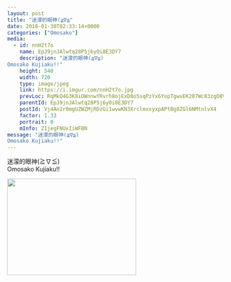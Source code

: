 ```yaml
---
layout: post
title: "迷濛的眼神(≧∇≦" 
date: 2018-01-30T02:33:14+0000 
categories: ["Omosako"] 
media:
  - id: nnH2t7o
    name: EpJ9jnJAlwtq28P5j6yOi8E3DY7
    description: "迷濛的眼神(≧∇≦)
Omosako Kujiaku!!"   
    height: 540
    width: 720
    type: image/jpeg
    link: https://i.imgur.com/nnH2t7o.jpg
    prevLoc: RqMkQ4G3K8iOWnnwYRvrh8ojExD8o5sqPzYx6YopTgwvEK207Wc83zgO8V86Ijyzqy0wP7FRyGXQjgAPF7v7K9GgV7U1g96LJvxmHn8WDnA52BFVroOEX27QTGWOwZ7wPEin2VnQ6mOLiRAND6kMgvto47V3JAMDTDolmDExA2FqKK6oRBkjfR3Qw99g7gfQg2MAmE71F2y6lX3Q5vC90rGm2KyxtqYNEK4jX0ULZ8E233M7SArD37B3wEH5wj83ZzLZUKQ
    parentId: EpJ9jnJAlwtq28P5j6yOi8E3DY7
    postId: Vj4An2r0mgUZWZMjRDzGi1wvwKN3XrclmxxyxpAPtBg8ZGl6NMtnlvX4
    factor: 1.33
    portrait: 0
    mInfo: ZIjegFNUxIiWFBN
message: "迷濛的眼神(≧∇≦)  
Omosako Kujiaku!!"
---
```


迷濛的眼神(≧∇≦)  
Omosako Kujiaku!!


[//]: #media:  
<a href="https://i.imgur.com/nnH2t7o.jpg"><img src="https://i.imgur.com/nnH2t7o.jpg" height="225" width="300" /></a> 
 
